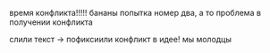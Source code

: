 время конфликта!!!!! бананы
попытка номер два, а то проблема в получении конфликта

слили текст -> пофиксиили конфликт в идее! мы молодцы 